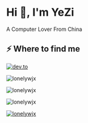 <h1>Hi 👋, I'm YeZi</h1>
<p>A Computer Lover From China </p>
<h2>⚡️ Where to find me</h2>
<p><a target="_blank" href="https://dev.to/lonelywjx" style="display: inline-block;"><img src="https://img.shields.io/badge/dev-to?style=for-the-badge&logo=dev-to&logoColor=white&color=black" alt="dev.to" /></a></p>
<p><img align="center" src="https://github-readme-stats.vercel.app/api?username=lonelywjx&show_icons=true&locale=en" alt="lonelywjx" /></p>
<p><img align="center" src="https://github-readme-streak-stats.herokuapp.com/?user=lonelywjx&" alt="lonelywjx" /></p>
<p><img src="https://github-readme-stats.vercel.app/api/top-langs?username=lonelywjx&show_icons=true&locale=en&layout=compact" alt="lonelywjx" /></p>
<p><a href="https://github.com/ryo-ma/github-profile-trophy"><img src="https://github-profile-trophy.vercel.app/?username=lonelywjx" alt="lonelywjx" /></a></p>
